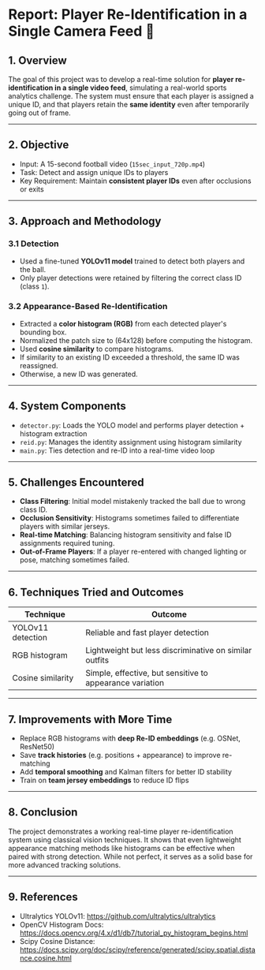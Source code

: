 # Report: Player Re-Identification in a Single Camera Feed 🎯

## 1. Overview

The goal of this project was to develop a real-time solution for **player re-identification in a single video feed**, simulating a real-world sports analytics challenge. The system must ensure that each player is assigned a unique ID, and that players retain the **same identity** even after temporarily going out of frame.

---

## 2. Objective

- Input: A 15-second football video (`15sec_input_720p.mp4`)
- Task: Detect and assign unique IDs to players
- Key Requirement: Maintain **consistent player IDs** even after occlusions or exits

---

## 3. Approach and Methodology

### 3.1 Detection

- Used a fine-tuned **YOLOv11 model** trained to detect both players and the ball.
- Only player detections were retained by filtering the correct class ID (class `1`).

### 3.2 Appearance-Based Re-Identification

- Extracted a **color histogram (RGB)** from each detected player's bounding box.
- Normalized the patch size to (64x128) before computing the histogram.
- Used **cosine similarity** to compare histograms.
- If similarity to an existing ID exceeded a threshold, the same ID was reassigned.
- Otherwise, a new ID was generated.

---

## 4. System Components

- `detector.py`: Loads the YOLO model and performs player detection + histogram extraction
- `reid.py`: Manages the identity assignment using histogram similarity
- `main.py`: Ties detection and re-ID into a real-time video loop

---

## 5. Challenges Encountered

- **Class Filtering**: Initial model mistakenly tracked the ball due to wrong class ID.
- **Occlusion Sensitivity**: Histograms sometimes failed to differentiate players with similar jerseys.
- **Real-time Matching**: Balancing histogram sensitivity and false ID assignments required tuning.
- **Out-of-Frame Players**: If a player re-entered with changed lighting or pose, matching sometimes failed.

---

## 6. Techniques Tried and Outcomes

| Technique                | Outcome                                                  |
|-------------------------|----------------------------------------------------------|
| YOLOv11 detection       | Reliable and fast player detection                       |
| RGB histogram           | Lightweight but less discriminative on similar outfits   |
| Cosine similarity       | Simple, effective, but sensitive to appearance variation |

---

## 7. Improvements with More Time

- Replace RGB histograms with **deep Re-ID embeddings** (e.g. OSNet, ResNet50)
- Save **track histories** (e.g. positions + appearance) to improve re-matching
- Add **temporal smoothing** and Kalman filters for better ID stability
- Train on **team jersey embeddings** to reduce ID flips

---

## 8. Conclusion

The project demonstrates a working real-time player re-identification system using classical vision techniques. It shows that even lightweight appearance matching methods like histograms can be effective when paired with strong detection. While not perfect, it serves as a solid base for more advanced tracking solutions.

---

## 9. References

- Ultralytics YOLOv11: https://github.com/ultralytics/ultralytics
- OpenCV Histogram Docs: https://docs.opencv.org/4.x/d1/db7/tutorial_py_histogram_begins.html
- Scipy Cosine Distance: https://docs.scipy.org/doc/scipy/reference/generated/scipy.spatial.distance.cosine.html

